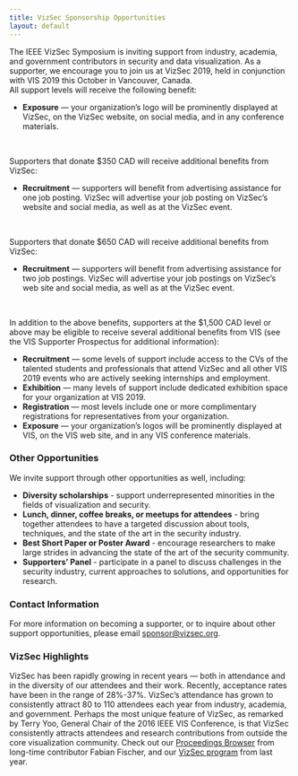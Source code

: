 ```yaml
---
title: VizSec Sponsorship Opportunities
layout: default
---
```

The IEEE VizSec Symposium is inviting support from industry, academia, and government contributors in security and data visualization. As a supporter, we encourage you to join us at VizSec 2019, held in conjunction with VIS 2019 this October in Vancouver, Canada.
<br/>
All support levels will receive the following benefit:

* **Exposure**  — your organization’s logo will be prominently displayed at VizSec, on the VizSec website, on social media, and in any conference materials.

<br/>


Supporters that donate $350 CAD will receive additional benefits from VizSec:

* **Recruitment**  — supporters will benefit from advertising assistance for one job posting. VizSec will advertise your job posting on VizSec’s website and social media, as well as at the VizSec event.
 
 
<br/> 

Supporters that donate $650 CAD will receive additional benefits from VizSec:

* **Recruitment** — supporters will benefit from advertising assistance for two job postings. VizSec will advertise your job postings on VizSec’s web site and social media, as well as at the VizSec event.


<br/>

In addition to the above benefits, supporters at the $1,500 CAD level or above may be eligible to receive several additional benefits from VIS (see the VIS Supporter Prospectus for additional information):

* **Recruitment** — some levels of support include access to the CVs of the talented students and professionals that attend VizSec and all other VIS 2019 events who are actively seeking internships and employment.
* **Exhibition** — many levels of support include dedicated exhibition space for your organization at VIS 2019.
* **Registration** — most levels include one or more complimentary registrations for representatives from your organization.
* **Exposure** — your organization’s logos will be prominently displayed at VIS, on the VIS web site, and in any VIS conference materials.


### Other Opportunities

We invite support through other opportunities as well, including:

* **Diversity scholarships** - support underrepresented minorities in the fields of visualization and security.
* **Lunch, dinner, coffee breaks, or meetups for attendees** - bring together attendees to have a targeted discussion about tools, techniques, and the state of the art in the security industry.
* **Best Short Paper or Poster Award** - encourage researchers to make large strides in advancing the state of the art of the security community.
* **Supporters’ Panel** - participate in a panel to discuss challenges in the security industry, current approaches to solutions, and opportunities for research.

### Contact Information

For more information on becoming a supporter, or to inquire about other support opportunities, please email [sponsor@vizsec.org](mailto:sponsor@vizsec.org).

### VizSec Highlights

VizSec has been rapidly growing in recent years — both in attendance and in the diversity of our attendees and their work. 
Recently, acceptance rates have been in the range of 28%-37%. VizSec’s attendance has grown to consistently attract 80 to 110 attendees each year from industry, academia, and government. 
Perhaps the most unique feature of VizSec, as remarked by Terry Yoo, General Chair of the 2016 IEEE VIS Conference, is that VizSec consistently attracts attendees and research contributions from outside the core visualization community.
Check out our [Proceedings Browser](http://vizsec.dbvis.de/) from long-time contributor Fabian Fischer, and our [VizSec program](https://vizsec.org/vizsec2018/) from last year.
